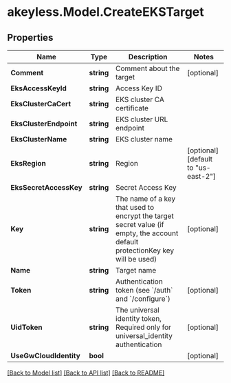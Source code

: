 # akeyless.Model.CreateEKSTarget

## Properties

Name | Type | Description | Notes
------------ | ------------- | ------------- | -------------
**Comment** | **string** | Comment about the target | [optional] 
**EksAccessKeyId** | **string** | Access Key ID | 
**EksClusterCaCert** | **string** | EKS cluster CA certificate | 
**EksClusterEndpoint** | **string** | EKS cluster URL endpoint | 
**EksClusterName** | **string** | EKS cluster name | 
**EksRegion** | **string** | Region | [optional] [default to "us-east-2"]
**EksSecretAccessKey** | **string** | Secret Access Key | 
**Key** | **string** | The name of a key that used to encrypt the target secret value (if empty, the account default protectionKey key will be used) | [optional] 
**Name** | **string** | Target name | 
**Token** | **string** | Authentication token (see &#x60;/auth&#x60; and &#x60;/configure&#x60;) | [optional] 
**UidToken** | **string** | The universal identity token, Required only for universal_identity authentication | [optional] 
**UseGwCloudIdentity** | **bool** |  | [optional] 

[[Back to Model list]](../README.md#documentation-for-models) [[Back to API list]](../README.md#documentation-for-api-endpoints) [[Back to README]](../README.md)

